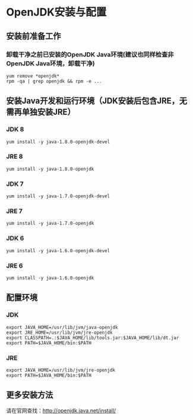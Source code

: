 
# OpenJDK安装与配置

## 安装前准备工作

### 卸载干净之前已安装的OpenJDK Java环境(建议也同样检查非OpenJDK Java环境，卸载干净)
	yum remove *openjdk*
	rpm -qa | grep openjdk && rpm -e ...

## 安装Java开发和运行环境（JDK安装后包含JRE，无需再单独安装JRE）

### JDK 8
	yum install -y java-1.8.0-openjdk-devel

### JRE 8
	yum install -y java-1.8.0-openjdk

### JDK 7
	yum install -y java-1.7.0-openjdk-devel

### JRE 7
	yum install -y java-1.7.0-openjdk

### JDK 6
	yum install -y java-1.6.0-openjdk-devel

### JRE 6
	yum install -y java-1.6.0-openjdk

## 配置环境

### JDK
	export JAVA_HOME=/usr/lib/jvm/java-openjdk
	export JRE_HOME=/usr/lib/jvm/jre-openjdk
	export CLASSPATH=.:$JAVA_HOME/lib/tools.jar:$JAVA_HOME/lib/dt.jar
	export PATH=$JAVA_HOME/bin:$PATH

### JRE
	export JAVA_HOME=/usr/lib/jvm/jre-openjdk
	export PATH=$JAVA_HOME/bin:$PATH

## 更多安装方法
请在官网查找：http://openjdk.java.net/install/



